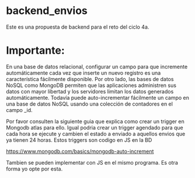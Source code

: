 # backend_envios
Este es una propuesta de backend para el reto del ciclo 4a.
# Importante:

En una base de datos relacional, configurar un campo para que incremente automáticamente 
cada vez que inserte un nuevo registro es una característica fácilmente 
disponible. Por otro lado, las bases de datos NoSQL como MongoDB permiten que las aplicaciones administren sus datos 
con mayor libertad y los servidores limitan los datos generados automáticamente. 
Todavía puede auto-incrementar fácilmente un campo en una base de datos NoSQL usando 
una colección de contadores en el campo _id. 

Por favor consulten la siguiente guia que explica como crear un trigger en Mongodb atlas para ello. Igual podria crear un trigger 
agendado para que cada hora se ejecute y cambien el estado a enviado a aquellos envios que ya tienen 24 horas. Estos triggers son 
codigo en JS en la BD


https://www.mongodb.com/basics/mongodb-auto-increment

Tambien se pueden implementar con  JS en el mismo programa. Es otra forma yo opte por esta.
